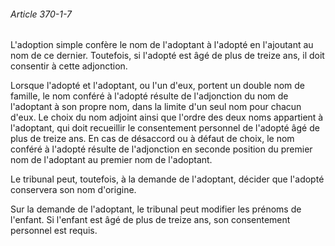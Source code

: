 ###### Article 370-1-7

L'adoption simple confère le nom de l'adoptant à l'adopté en l'ajoutant au nom de ce dernier. Toutefois, si l'adopté est âgé de plus de treize ans, il doit consentir à cette adjonction.

Lorsque l'adopté et l'adoptant, ou l'un d'eux, portent un double nom de famille, le nom conféré à l'adopté résulte de l'adjonction du nom de l'adoptant à son propre nom, dans la limite d'un seul nom pour chacun d'eux. Le choix du nom adjoint ainsi que l'ordre des deux noms appartient à l'adoptant, qui doit recueillir le consentement personnel de l'adopté âgé de plus de treize ans. En cas de désaccord ou à défaut de choix, le nom conféré à l'adopté résulte de l'adjonction en seconde position du premier nom de l'adoptant au premier nom de l'adoptant.

Le tribunal peut, toutefois, à la demande de l'adoptant, décider que l'adopté conservera son nom d'origine.

Sur la demande de l'adoptant, le tribunal peut modifier les prénoms de l'enfant. Si l'enfant est âgé de plus de treize ans, son consentement personnel est requis.

